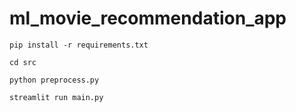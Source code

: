 # ml_movie_recommendation_app

```
pip install -r requirements.txt
```

```
cd src
```

```
python preprocess.py
```

```
streamlit run main.py
```